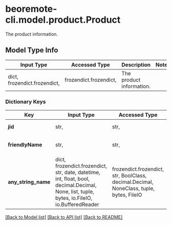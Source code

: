 # beoremote-cli.model.product.Product

The product information.

## Model Type Info
Input Type | Accessed Type | Description | Notes
------------ | ------------- | ------------- | -------------
dict, frozendict.frozendict,  | frozendict.frozendict,  | The product information. | 

### Dictionary Keys
Key | Input Type | Accessed Type | Description | Notes
------------ | ------------- | ------------- | ------------- | -------------
**jid** | str,  | str,  | Product join ID | [optional] 
**friendlyName** | str,  | str,  | Product userdefined name | [optional] 
**any_string_name** | dict, frozendict.frozendict, str, date, datetime, int, float, bool, decimal.Decimal, None, list, tuple, bytes, io.FileIO, io.BufferedReader | frozendict.frozendict, str, BoolClass, decimal.Decimal, NoneClass, tuple, bytes, FileIO | any string name can be used but the value must be the correct type | [optional]

[[Back to Model list]](../../README.md#documentation-for-models) [[Back to API list]](../../README.md#documentation-for-api-endpoints) [[Back to README]](../../README.md)

